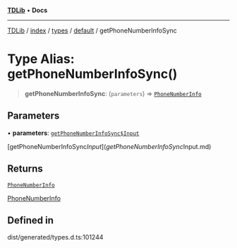 [**TDLib**](../../../../../../README.md) • **Docs**

***

[TDLib](../../../../../../modules.md) / [index](../../../../../README.md) / [types](../../../README.md) / [default](../README.md) / getPhoneNumberInfoSync

# Type Alias: getPhoneNumberInfoSync()

> **getPhoneNumberInfoSync**: (`parameters`) => [`PhoneNumberInfo`](PhoneNumberInfo.md)

## Parameters

• **parameters**: [`getPhoneNumberInfoSync$Input`](getPhoneNumberInfoSync$Input.md)

[getPhoneNumberInfoSync$Input](getPhoneNumberInfoSync$Input.md)

## Returns

[`PhoneNumberInfo`](PhoneNumberInfo.md)

[PhoneNumberInfo](PhoneNumberInfo.md)

## Defined in

dist/generated/types.d.ts:101244
